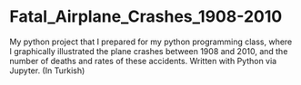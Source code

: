 # Fatal_Airplane_Crashes_1908-2010
My python project that I prepared for my python programming class, where I graphically illustrated the plane crashes between 1908 and 2010, and the number of deaths and rates of these accidents. Written with Python via Jupyter. (In Turkish)
